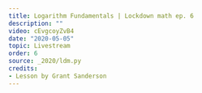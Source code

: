 ```yaml
---
title: Logarithm Fundamentals | Lockdown math ep. 6
description: ""
video: cEvgcoyZvB4
date: "2020-05-05"
topic: Livestream
order: 6
source: _2020/ldm.py
credits:
- Lesson by Grant Sanderson
---
```

